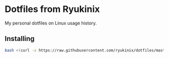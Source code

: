 # Dotfiles from Ryukinix
My personal dotfiles on Linux usage history.

## Installing

``` bash
bash <(curl -s https://raw.githubusercontent.com/ryukinix/dotfiles/master/setup.sh)
```

